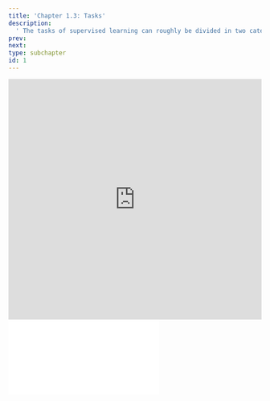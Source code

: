 ```yaml
---
title: 'Chapter 1.3: Tasks'
description:
  ' The tasks of supervised learning can roughly be divided in two categories: regression (for continuous outcome) and classification (for categorical outcome). We will present some examples.'
prev: 
next: 
type: subchapter
id: 1
---
```



<exercise id="1" title="Video Lecture">
<iframe width="100%" height="480" src="https://www.youtube.com/embed/CCzx4UDkzpA" frameborder="0" allow="accelerometer; autoplay; encrypted-media; gyroscope; picture-in-picture" allowfullscreen></iframe>
</exercise>


<exercise id="2" title="Slides">
<object data="pdfs/1/slides-basics-task.pdf
" type="application/pdf" style="width:100%;height:480px">
    <embed src="pdfs/1/slides-basics-task.pdf
" type="application/pdf" />
</object>
</exercise>

